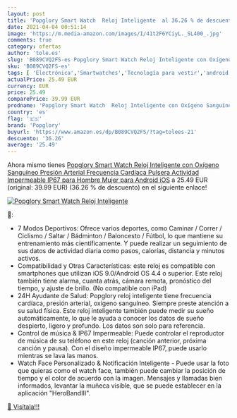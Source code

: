 ```yaml
---
layout: post
title: 'Popglory Smart Watch  Reloj Inteligente  al 36.26 % de descuento'
date: 2021-04-04 00:51:14
image: 'https://m.media-amazon.com/images/I/41t2F6YCiyL._SL400_.jpg'
comments: true
category: ofertas
author: 'tole.es'
slug: 'B089CVQ2FS-es Popglory Smart Watch Reloj Inteligente con Oxígeno...'
sku: 'B089CVQ2FS-es'
tags: [ 'Electrónica','Smartwatches','Tecnología para vestir','android','popglory', ]
actualPrice: 25.49 EUR
currency: EUR
price: 25.49
comparePrice: 39.99 EUR
prodname: 'Popglory Smart Watch  Reloj Inteligente con Oxígeno Sanguíneo Presión Arterial Frecuencia Cardíaca  Pulsera Actividad Impermeable IP67 para Hombre Mujer para Android iOS'
country: 'es'
flag: '🇪🇸'
brand: 'Popglory'
buyurl: 'https://www.amazon.es/dp/B089CVQ2FS/?tag=tolees-21'
descuento: '36.26'
average: '25.49'
---
```


Ahora mismo tienes [Popglory Smart Watch  Reloj Inteligente con Oxígeno Sanguíneo Presión Arterial Frecuencia Cardíaca  Pulsera Actividad Impermeable IP67 para Hombre Mujer para Android iOS](https://www.amazon.es/dp/B089CVQ2FS/?tag=tolees-21) a 25.49 EUR (original: 39.99 EUR) (36.26 %  de descuento) en el siguiente enlace!

[![Popglory Smart Watch  Reloj Inteligente ](https://m.media-amazon.com/images/I/41t2F6YCiyL._SL400_.jpg)](https://www.amazon.es/dp/B089CVQ2FS/?tag=tolees-21)

🔎:

- 7 Modos Deportivos: Ofrece varios deportes, como Caminar / Correr / Ciclismo / Saltar / Bádminton / Baloncesto / Fútbol, lo que mantiene su entrenamiento más científicamente. Y puede realizar un seguimiento de sus datos de actividad diaria como pasos, calorías, distancia y minutos activos.
- Compatibilidad y Otras Características: este reloj es compatible con smartphones que utilizan iOS 9.0/Android OS 4.4 o superior. Este reloj también tiene alarma, cuanta atrás, cámara remota, pronóstico del tiempo, y ajuste de brillo. (No compatible con iPad)
- 24H Ayudante de Salud: Popglory reloj inteligente tiene frecuencia cardíaca, presión arterial, oxígeno sanguíneo. Siempre preste atención a su salud física. Este reloj inteligente también puede medir su sueño automáticamente, lo que le ayuda a conocer los datos de sueño despierto, ligero y profundo. Los datos son solo para referencia.
- Control de música & IP67 Impermeable: Puede controlar el reproductor de música de su teléfono en este reloj (canción anterior, próxima canción y pausa). Con el diseño impermeable IP67, puede usarlo mientras se lava las manos.
- Watch Face Personalizado & Notificación Inteligente - Puede usar la foto que quieras como el watch face, también puede cambiar la posición de tiempo y el color de acuerdo con la imagen. Mensajes y llamadas bien informados, levantar la muñeca visible, que se puede establecer en la aplicación "HeroBandIII".

[🛒 Visítala!!!](https://www.amazon.es/dp/B089CVQ2FS/?tag=tolees-21)

